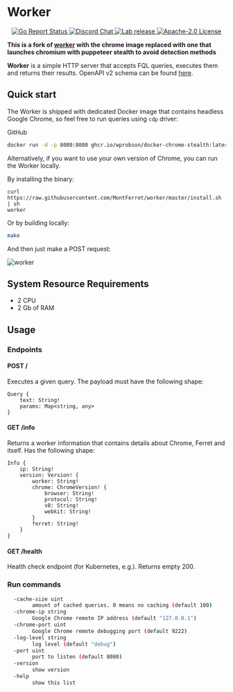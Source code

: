# Worker

<p align="center">
	<a href="https://goreportcard.com/report/github.com/MontFerret/worker">
		<img alt="Go Report Status" src="https://goreportcard.com/badge/github.com/MontFerret/worker">
	</a>
<!-- 	<a href="https://codecov.io/gh/MontFerret/worker">
		<img alt="Code coverage" src="https://codecov.io/gh/MontFerret/worker/branch/master/graph/badge.svg" />
	</a> -->
	<a href="https://discord.gg/kzet32U">
		<img alt="Discord Chat" src="https://img.shields.io/discord/501533080880676864.svg">
	</a>
	<a href="https://github.com/MontFerret/worker/releases">
		<img alt="Lab release" src="https://img.shields.io/github/release/MontFerret/worker.svg">
	</a>
	<a href="https://opensource.org/licenses/Apache-2.0">
		<img alt="Apache-2.0 License" src="http://img.shields.io/badge/license-Apache-brightgreen.svg">
	</a>
</p>

**This is a fork of [worker](https://github.com/MontFerret/worker) with the chrome image replaced with one that launches chromium with puppeteer stealth to avoid detection methods**

**Worker** is a simple HTTP server that accepts FQL queries, executes them and returns their results.
OpenAPI v2 schema can be found [here](https://raw.githubusercontent.com/MontFerret/cli/master/reference/ferret-worker.yaml).

## Quick start

The Worker is shipped with dedicated Docker image that contains headless Google Chrome, so feel free to run queries using `cdp` driver:

GitHub
```sh
docker run -d -p 8080:8080 ghcr.io/wprobson/docker-chrome-stealth:latest
```

Alternatively, if you want to use your own version of Chrome, you can run the Worker locally.

By installing the binary:

```shell
curl https://raw.githubusercontent.com/MontFerret/worker/master/install.sh | sh
worker
```

Or by building locally:

```sh
make
```

And then just make a POST request:

![worker](https://raw.githubusercontent.com/MontFerret/worker/master/assets/postman.png)

## System Resource Requirements
- 2 CPU
- 2 Gb of RAM

## Usage

### Endpoints

#### POST /
Executes a given query. The payload must have the following shape:

```
Query {
    text: String!
    params: Map<string, any>
}
```

#### GET /info
Returns a worker information that contains details about Chrome, Ferret and itself. Has the following shape:

```
Info {
    ip: String!
    version: Version! {
        worker: String!
        chrome: ChromeVersion! {
            browser: String!
            protocol: String!
            v8: String!
            webkit: String!
        }
        ferret: String!
    }
}
```


#### GET /health
Health check endpoint (for Kubernetes, e.g.). Returns empty 200.

### Run commands

```bash
  -cache-size uint
        amount of cached queries. 0 means no caching (default 100)
  -chrome-ip string
        Google Chrome remote IP address (default "127.0.0.1")
  -chrome-port uint
        Google Chrome remote debugging port (default 9222)
  -log-level string
        log level (default "debug")
  -port uint
        port to listen (default 8080)
  -version
        show version
  -help
        show this list

```

